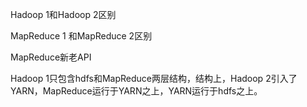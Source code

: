 Hadoop 1和Hadoop 2区别

MapReduce 1 和MapReduce 2区别

MapReduce新老API

Hadoop 1只包含hdfs和MapReduce两层结构，结构上，Hadoop 2引入了YARN，MapReduce运行于YARN之上，YARN运行于hdfs之上。